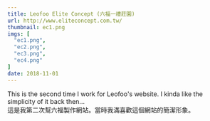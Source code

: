 ```yaml
---
title: Leofoo Elite Concept (六福一禮莊園)
url: http://www.eliteconcept.com.tw/
thumbnail: ec1.png
imgs: [
  "ec1.png",
  "ec2.png",
  "ec3.png",
  "ec4.png"
]
date: 2018-11-01
---
```

This is the second time I work for Leofoo's website. I kinda like the simplicity of it back then...<br/>
這是我第二次幫六福製作網站。當時我滿喜歡這個網站的簡潔形象。